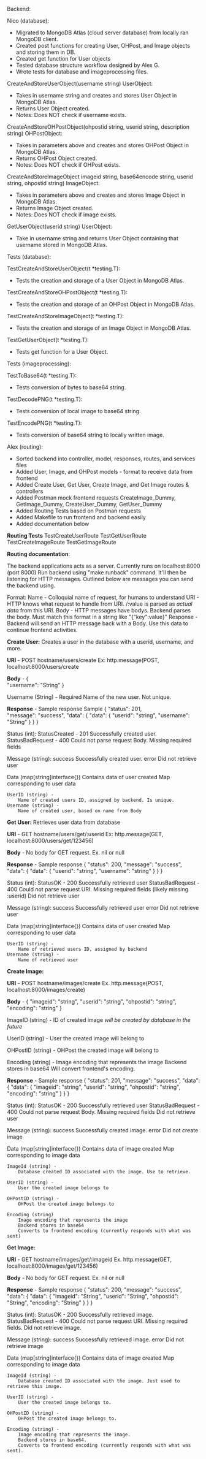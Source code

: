 Backend:

Nico (database):
- Migrated to MongoDB Atlas (cloud server database) from locally ran MongoDB client.
- Created post functions for creating User, OHPost, and Image objects and storing them in DB.
- Created get function for User objects
- Tested database structure workflow designed by Alex G.
- Wrote tests for database and imageprocessing files.

CreateAndStoreUserObject(username string) UserObject:
- Takes in username string and creates and stores User Object in MongoDB Atlas.
- Returns User Object created.
- Notes: Does NOT check if username exists.

CreateAndStoreOHPostObject(ohpostid string, userid string, description string) OHPostObject:
- Takes in parameters above and creates and stores OHPost Object in MongoDB Atlas.
- Returns OHPost Object created.
- Notes: Does NOT check if OHPost exists.

CreateAndStoreImageObject imageid string, base64encode string, userid string, ohpostid string) ImageObject:
- Takes in parameters above and creates and stores Image Object in MongoDB Atlas.
- Returns Image Object created.
- Notes: Does NOT check if image exists.

GetUserObject(userid string) UserObject:
- Take in username string and returns User Object containing that username stored in MongoDB Atlas.

Tests (database):

TestCreateAndStoreUserObject(t *testing.T):
- Tests the creation and storage of a User Object in MongoDB Atlas.

TestCreateAndStoreOHPostObject(t *testing.T):
- Tests the creation and storage of an OHPost Object in MongoDB Atlas.

TestCreateAndStoreImageObject(t *testing.T):
- Tests the creation and storage of an Image Object in MongoDB Atlas.

TestGetUserObject(t *testing.T):
- Tests get function for a User Object.

Tests (imageprocessing):

TestToBase64(t *testing.T):
- Tests conversion of bytes to base64 string.

TestDecodePNG(t *testing.T):
- Tests conversion of local image to base64 string.

TestEncodePNG(t *testing.T):
- Tests conversion of base64 string to locally written image.



Alex (routing):
- Sorted backend into controller, model, responses, routes, and services files
- Added User, Image, and OHPost models - format to receive data from frontend
- Added Create User, Get User, Create Image, and Get Image routes & controllers
- Added Postman mock frontend requests CreateImage_Dummy, GetImage_Dummy, CreateUser_Dummy, GetUser_Dummy
- Added Routing Tests based on Postman requests
- Added Makefile to run frontend and backend easily
- Added documentation below

**Routing Tests**
TestCreateUserRoute
TestGetUserRoute
TestCreateImageRoute
TestGetImageRoute

**Routing documentation**:

The backend applications acts as a server. 
Currently runs on localhost:8000 (port 8000)
Run backend using "make runback" command. It'll then be listening for HTTP messages.
Outlined below are messages you can send the backend using.

Format:
Name - Colloquial name of request, for humans to understand
URI - HTTP knows what request to handle from URI. /:value is parsed as *actual data* from this URI.
Body - HTTP messages have bodys. Backend parses the body. Must match this format in a string like "{"key":value}"
Response - Backend will send an HTTP message back with a Body. Use this data to continue frontend activities.


**Create User:**
Creates a user in the database with a userid, username, and more. 

**URI** - POST hostname/users/create
    Ex: http.message(POST, localhost:8000/users/create

**Body** - 
{   
    "username": "String" 
}

Username (String) - Required
    Name of the new user. Not unique.
    
**Response** - 
Sample response
Sample
{
    "status": 201,       
    "message": "success",
    "data": {
        "data": {
            "userid": "string",
            "username": "String"
        }
    }
}

Status (int):
    StatusCreated - 201
        Successfully created user.
    StatusBadRequest - 400 
        Could not parse request Body. Missing required fields
    
Message (string):
    success
        Successfully created user.
    error
        Did not retrieve user

Data (map[string]interface{})
    Contains data of user created
    Map corresponding to user data

    UserID (string) -
        Name of created users ID, assigned by backend. Is unique.
    Username (string) - 
        Name of created user, based on name from Body


**Get User:**
Retrieves user data from database

**URI** - GET hostname/users/get/:userid
    Ex: http.message(GET, localhost:8000/users/get/123456)

**Body** - No body for GET request.
    Ex. nil or null

**Response** - 
Sample response
{
    "status": 200,
    "message": "success",
    "data": {
        "data": {
            "userid": "string",
            "username": "string"
        }
    }
}

Status (int):
    StatusOK - 200
        Successfully retrieved user
    StatusBadRequest - 400
        Could not parse request URI. Missing required fields (likely missing :userid)
        Did not retrieve user

Message (string):
    success
        Successfully retrieved user
    error
        Did not retrieve user

Data (map[string]interface{})
    Contains data of user created
    Map corresponding to user data

    UserID (string) -
        Name of retrieved users ID, assigned by backend
    Username (string) - 
        Name of retrieved user


**Create Image:**

**URI** - POST hostname/images/create
    Ex. http.message(POST, localhost:8000/images/create)

**Body** - 
{
    "imageid": "string",
    "userid": "string",
    "ohpostid": "string",
    "encoding": "string"
}

ImageID (string) - 
    ID of created image
    *will be created by database in the future*

UserID (string) -
    User the created image will belong to

OHPostID (string) -
    OHPost the created image will belong to

Encoding (string) - 
    Image encoding that represents the image
    Backend stores in base64
    Will convert frontend's encoding.

**Response** - 
Sample response
{
    "status": 201,
    "message": "success",
    "data": {
        "data": {
            "imageid": "string",
            "userid": "string",
            "ohpostid": "string",
            "encoding": "string"
        }
    }
}

Status (int):
    StatusOK - 200
        Successfully retrieved user
    StatusBadRequest - 400
        Could not parse request Body. Missing required fields
        Did not retrieve user

Message (string):
    success
        Successfully created image.
    error
        Did not create image

Data (map[string]interface{})
    Contains data of image created
    Map corresponding to image data

    ImageId (string) -
        Database created ID associated with the image. Use to retrieve.

    UserID (string) -
        User the created image belongs to

    OHPostID (string) -
        OHPost the created image belongs to

    Encoding (string)
        Image encoding that represents the image
        Backend stores in base64
        Converts to frontend encoding (currently responds with what was sent)


**Get Image:**

**URI** - GET hostname/images/get/:imageid
    Ex. http.message(GET, localhost:8000/images/get/123456)

**Body** - No body for GET request.
    Ex. nil or null

**Response** - 
Sample response
{
    "status": 200,
    "message": "success",
    "data": {
        "data": {
            "imageid": "String",
            "userid": "String",
            "ohpostid": "String",
            "encoding": "String"
        }
    }
}

Status (int):
    StatusOK - 200
        Successfully retrieved image.
    StatusBadRequest - 400
        Could not parse request URI. Missing required fields.
        Did not retrieve image.

Message (string):
    success
        Successfully retrieved image.
    error
        Did not retrieve image

Data (map[string]interface{})
    Contains data of image created
    Map corresponding to image data

    ImageId (string) -
        Database created ID associated with the image. Just used to retrieve this image.

    UserID (string) -
        User the created image belongs to.

    OHPostID (string) -
        OHPost the created image belongs to.

    Encoding (string) - 
        Image encoding that represents the image.
        Backend stores in base64.
        Converts to frontend encoding (currently responds with what was sent).
